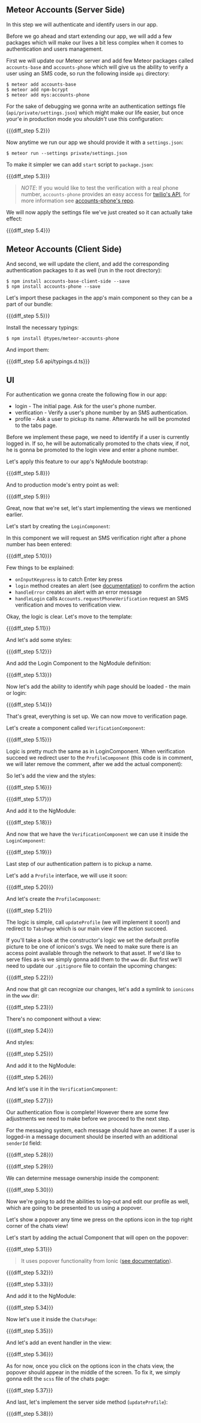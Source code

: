 ## Meteor Accounts (Server Side)

In this step we will authenticate and identify users in our app.

Before we go ahead and start extending our app, we will add a few packages which will make our lives a bit less complex when it comes to authentication and users management.

First we will update our Meteor server and add few Meteor packages called `accounts-base` and `accounts-phone` which will give us the ability to verify a user using an SMS code, so run the following inside `api` directory:

    $ meteor add accounts-base
    $ meteor add npm-bcrypt
    $ meteor add mys:accounts-phone

For the sake of debugging we gonna write an authentication settings file (`api/private/settings.json`) which might make our life easier, but once your'e in production mode you *shouldn't* use this configuration:

{{{diff_step 5.2}}}

Now anytime we run our app we should provide it with a `settings.json`:

    $ meteor run --settings private/settings.json

To make it simpler we can add `start` script to `package.json`:

{{{diff_step 5.3}}}

> *NOTE*: If you would like to test the verification with a real phone number, `accounts-phone` provides an easy access for [twilio's API](https://www.twilio.com/), for more information see [accounts-phone's repo](https://github.com/okland/accounts-phone).

We will now apply the settings file we've just created so it can actually take effect:

{{{diff_step 5.4}}}

## Meteor Accounts (Client Side)

And second, we will update the client, and add the corresponding authentication packages to it as well (run in the root directory):

    $ npm install accounts-base-client-side --save
    $ npm install accounts-phone --save

Let's import these packages in the app's main component so they can be a part of our bundle:

{{{diff_step 5.5}}}

Install the necessary typings:

    $ npm install @types/meteor-accounts-phone

And import them:

{{{diff_step 5.6 api/typings.d.ts}}}

## UI

For authentication we gonna create the following flow in our app:

- login - The initial page. Ask for the user's phone number.
- verification - Verify a user's phone number by an SMS authentication.
- profile - Ask a user to pickup its name. Afterwards he will be promoted to the tabs page.

Before we implement these page, we need to identify if a user is currently logged in. If so, he will be automatically promoted to the chats view, if not, he is gonna be promoted to the login view and enter a phone number.

Let's apply this feature to our app's NgModule bootstrap:

{{{diff_step 5.8}}}

And to production mode's entry point as well:

{{{diff_step 5.9}}}

Great, now that we're set, let's start implementing the views we mentioned earlier.

Let's start by creating the `LoginComponent`:

In this component we will request an SMS verification right after a phone number has been entered:

{{{diff_step 5.10}}}

Few things to be explained:

- `onInputKeypress` is to catch Enter key press
- `login` method creates an alert (see [documentation](http://ionicframework.com/docs/v2/components/#alert)) to confirm the action
- `handleError` creates an alert with an error message
- `handleLogin` calls `Accounts.requestPhoneVerification` request an SMS verification and moves to verification view.

Okay, the logic is clear. Let's move to the template:

{{{diff_step 5.11}}}

And let's add some styles:

{{{diff_step 5.12}}}

And add the Login Component to the NgModule definition:

{{{diff_step 5.13}}}

Now let's add the ability to identify whih page should be loaded - the main or login:

{{{diff_step 5.14}}}

That's great, everything is set up. We can now move to verification page.

Let's create a component called `VerificationComponent`:

{{{diff_step 5.15}}}

Logic is pretty much the same as in LoginComponent. When verification succeed we redirect user to the `ProfileComponent` (this code is in comment, we will later remove the comment, after we add the actual component):

So let's add the view and the styles:

{{{diff_step 5.16}}}

{{{diff_step 5.17}}}

And add it to the NgModule:

{{{diff_step 5.18}}}

And now that we have the `VerificationComponent` we can use it inside the `LoginComponent`:

{{{diff_step 5.19}}}

Last step of our authentication pattern is to pickup a name.

Let's add a `Profile` interface, we will use it soon:

{{{diff_step 5.20}}}

And let's create the `ProfileComponent`:

{{{diff_step 5.21}}}

The logic is simple, call `updateProfile` (we will implement it soon!) and redirect to `TabsPage` which is our main view if the action succeed.

If you'll take a look at the constructor's logic we set the default profile picture to be one of ionicon's svgs. We need to make sure there is an access point available through the network to that asset. If we'd like to serve files as-is we simply gonna add them to the `www` dir. But first we'll need to update our `.gitignore` file to contain the upcoming changes:

{{{diff_step 5.22}}}

And now that git can recognize our changes, let's add a symlink to `ionicons` in the `www` dir:

{{{diff_step 5.23}}}

There's no component without a view:

{{{diff_step 5.24}}}

And styles:

{{{diff_step 5.25}}}

And add it to the NgModule:

{{{diff_step 5.26}}}

And let's use it in the `VerificationComponent`:

{{{diff_step 5.27}}}


Our authentication flow is complete! However there are some few adjustments we need to make before we proceed to the next step.

For the messaging system, each message should have an owner. If a user is logged-in a message document should be inserted with an additional `senderId` field:

{{{diff_step 5.28}}}

{{{diff_step 5.29}}}

We can determine message ownership inside the component:

{{{diff_step 5.30}}}

Now we're going to add the abilities to log-out and edit our profile as well, which are going to be presented to us using a popover. 

Let's show a popover any time we press on the options icon in the top right corner of the chats view!

Let's start by adding the actual Component that will open on the popover:

{{{diff_step 5.31}}}

> It uses popover functionality from Ionic ([see documentation](http://ionicframework.com/docs/v2/components/#popovers)).

{{{diff_step 5.32}}}

{{{diff_step 5.33}}}

And add it to the NgModule:

{{{diff_step 5.34}}}

Now let's use it inside the `ChatsPage`:

{{{diff_step 5.35}}}

And let's add an event handler in the view:

{{{diff_step 5.36}}}

As for now, once you click on the options icon in the chats view, the popover should appear in the middle of the screen. To fix it, we simply gonna edit the `scss` file of the chats page:

{{{diff_step 5.37}}}

And last, let's implement the server side method (`updateProfile`):

{{{diff_step 5.38}}}
